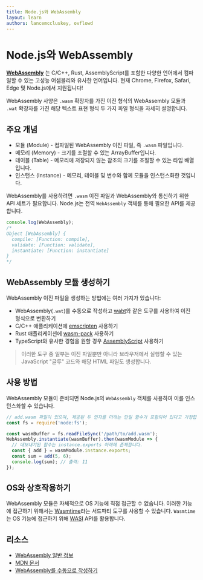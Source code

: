 ```yaml
---
title: Node.js와 WebAssembly
layout: learn
authors: lancemccluskey, ovflowd
---
```


# Node.js와 WebAssembly

**[WebAssembly](https://webassembly.org)** 는 C/C++, Rust, AssemblyScript를 포함한 다양한 언어에서 컴파일할 수 있는 고성능 어셈블리와 유사한 언어입니다. 현재 Chrome, Firefox, Safari, Edge 및 Node.js에서 지원됩니다!

WebAssembly 사양은 `.wasm` 확장자를 가진 이진 형식의 WebAssembly 모듈과 `.wat` 확장자를 가진 해당 텍스트 표현 형식 두 가지 파일 형식을 자세히 설명합니다.

## 주요 개념

- 모듈 (Module) - 컴파일된 WebAssembly 이진 파일, 즉 `.wasm` 파일입니다.
- 메모리 (Memory) - 크기를 조절할 수 있는 ArrayBuffer입니다.
- 테이블 (Table) - 메모리에 저장되지 않는 참조의 크기를 조절할 수 있는 타입 배열입니다.
- 인스턴스 (Instance) - 메모리, 테이블 및 변수와 함께 모듈을 인스턴스화한 것입니다.

WebAssembly를 사용하려면 `.wasm` 이진 파일과 WebAssembly와 통신하기 위한 API 세트가 필요합니다. Node.js는 전역 `WebAssembly` 객체를 통해 필요한 API를 제공합니다.

```js
console.log(WebAssembly);
/*
Object [WebAssembly] {
  compile: [Function: compile],
  validate: [Function: validate],
  instantiate: [Function: instantiate]
}
*/
```

## WebAssembly 모듈 생성하기

WebAssembly 이진 파일을 생성하는 방법에는 여러 가지가 있습니다:

- WebAssembly(`.wat`)를 수동으로 작성하고 [wabt](https://github.com/webassembly/wabt)와 같은 도구를 사용하여 이진 형식으로 변환하기
- C/C++ 애플리케이션에 [emscripten](https://emscripten.org/) 사용하기
- Rust 애플리케이션에 [wasm-pack](https://rustwasm.github.io/wasm-pack/book/) 사용하기
- TypeScript와 유사한 경험을 원할 경우 [AssemblyScript](https://www.assemblyscript.org/) 사용하기

> 이러한 도구 중 일부는 이진 파일뿐만 아니라 브라우저에서 실행할 수 있는 JavaScript "글루" 코드와 해당 HTML 파일도 생성합니다.

## 사용 방법

WebAssembly 모듈이 준비되면 Node.js의 `WebAssembly` 객체를 사용하여 이를 인스턴스화할 수 있습니다.

```js
// add.wasm 파일이 있으며, 제공된 두 인자를 더하는 단일 함수가 포함되어 있다고 가정합니다.
const fs = require('node:fs');

const wasmBuffer = fs.readFileSync('/path/to/add.wasm');
WebAssembly.instantiate(wasmBuffer).then(wasmModule => {
  // 내보내기된 함수는 instance.exports 아래에 존재합니다.
  const { add } = wasmModule.instance.exports;
  const sum = add(5, 6);
  console.log(sum); // 출력: 11
});
```

## OS와 상호작용하기

WebAssembly 모듈은 자체적으로 OS 기능에 직접 접근할 수 없습니다. 이러한 기능에 접근하기 위해서는 [Wasmtime](https://docs.wasmtime.dev/)라는 서드파티 도구를 사용할 수 있습니다. `Wasmtime`는 OS 기능에 접근하기 위해 [WASI](https://wasi.dev/) API를 활용합니다.

## 리소스

- [WebAssembly 일반 정보](https://webassembly.org/)
- [MDN 문서](https://developer.mozilla.org/en-US/docs/WebAssembly)
- [WebAssembly를 수동으로 작성하기](https://webassembly.github.io/spec/core/text/index.html)

